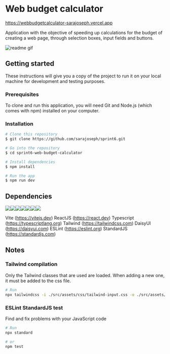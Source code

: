  # Web budget calculator  
https://webbudgetcalculator-sarajoseph.vercel.app  

Application with the objective of speeding up calculations for the budget of creating a web page, through selection boxes, input fields and buttons.
  
<img alt="readme gif" src="./public/images/screenrecord.gif">


## Getting started

These instructions will give you a copy of the project to run it on your local machine for development and testing purposes.

### Prerequisites

To clone and run this application, you will need Git and Node.js (which comes with npm) installed on your computer.


### Installation

```bash
# Clone this repository
$ git clone https://github.com/sarajoseph/sprint6.git

# Go into the repository
$ cd sprint6-web-budget-calculator

# Install dependencies
$ npm install

# Run the app
$ npm run dev
```


## Dependencies

[<img src="https://img.shields.io/badge/Vite-B73BFE?style=for-the-badge&logo=vite&logoColor=FFD62E" />](https://vitejs.dev)[<img src="https://img.shields.io/badge/React-20232A?style=for-the-badge&logo=react&logoColor=61DAFB" />](https://react.dev)[<img src="https://img.shields.io/badge/TypeScript-3178C6?style=for-the-badge&logo=typescript&logoColor=white">](https://typescriptlang.org)[<img src="https://img.shields.io/badge/Tailwind_CSS-0b1120?style=for-the-badge&logo=tailwind-css&logoColor=06B6D4">](https://tailwindcss.com)[<img src="https://img.shields.io/badge/daisyUI-white?style=for-the-badge&logo=daisyui&logoColor=5A0EF8">](https://daisyui.com)[<img src="https://img.shields.io/badge/eslint-white?style=for-the-badge&logo=eslint&logoColor=4B32C3">](https://eslint.org)[<img src="https://img.shields.io/badge/standardJS-F3DF49?style=for-the-badge&logo=standardJS&logoColor=black">](https://standardjs.com)

Vite (https://vitejs.dev)
ReactJS (https://react.dev)
Typescript (https://typescriptlang.org)
Tailwind (https://tailwindcss.com)
DaisyUI (https://daisyui.com)
ESLint (https://eslint.org)
StandardJS (https://standardjs.com)


## Notes

### Tailwind compilation

Only the Tailwind classes that are used are loaded. When adding a new one, it must be added to the css file.
```bash
# Run
npx tailwindcss -i ./src/assets/css/tailwind-input.css -o ./src/assets/css/tailwind-output.css --watch
```


### ESLint StandardJS test

Find and fix problems with your JavaScript code
```bash
# Run
npx standard

# or
npm test
```